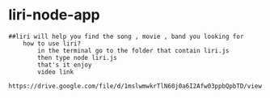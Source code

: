 # liri-node-app
    ##liri will help you find the song , movie , band you looking for
        how to use liri?
            in the terminal go to the folder that contain liri.js
            then type node liri.js
            that's it enjoy
            video link
                https://drive.google.com/file/d/1mslwmwkrTlN60j0a6I2Afw03ppbQpbTD/view